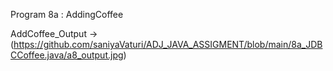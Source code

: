 Program 8a : AddingCoffee

AddCoffee_Output -> (https://github.com/saniyaVaturi/ADJ_JAVA_ASSIGMENT/blob/main/8a_JDBCCoffee.java/a8_output.jpg)
